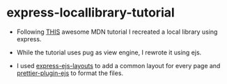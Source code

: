 # express-locallibrary-tutorial

- Following <a href="https://developer.mozilla.org/en-US/docs/Learn/Server-side/Express_Nodejs/Tutorial_local_library_website">THIS</a> awesome MDN tutorial I recreated a local library using express.

- While the tutorial uses pug as view engine, I rewrote it using ejs.

- I used <a href="https://www.npmjs.com/package/express-ejs-layouts">express-ejs-layouts</a> to add a common layout for every page and <a href="https://www.npmjs.com/package/prettier-plugin-ejs">prettier-plugin-ejs</a> to format the files.

